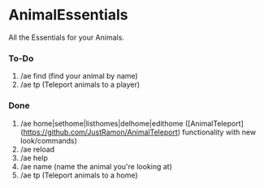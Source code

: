 # AnimalEssentials
All the Essentials for your Animals.

### To-Do

1. /ae find <name> (find your animal by name)
2. /ae tp <player> (Teleport animals to a player)

### Done
1. /ae home|sethome|listhomes|delhome|edithome ([AnimalTeleport] (https://github.com/JustRamon/AnimalTeleport) functionality with new look/commands)
2. /ae reload
3. /ae help
4. /ae name <name> (name the animal you're looking at)
5. /ae tp <home> (Teleport animals to a home)
